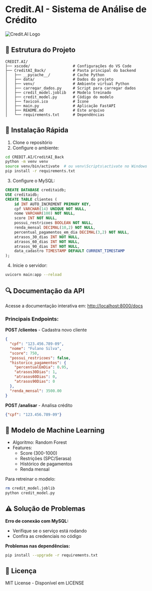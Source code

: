 # Credit.AI - Sistema de Análise de Crédito

![Credit.AI Logo](favicon.ico)

## 📂 Estrutura do Projeto
```
CREDIT.AI/
├── xscode/                   # Configurações do VS Code
├── CreditAI_Back/            # Pasta principal do backend
│   ├── __pycache__/          # Cache Python
│   ├── data/                 # Dados do projeto
│   ├── venv/                 # Ambiente virtual Python
│   ├── carregar_dados.py     # Script para carregar dados
│   ├── credit_model.joblib   # Modelo treinado
│   ├── credit_model.py       # Código do modelo
│   ├── favicon.ico           # Ícone
│   ├── main.py               # Aplicação FastAPI
│   ├── README.md             # Este arquivo
│   └── requirements.txt      # Dependências
```

## 🚀 Instalação Rápida

1. Clone o repositório
2. Configure o ambiente:
```bash
cd CREDIT.AI/CreditAI_Back
python -m venv venv
source venv/bin/activate  # ou venv\Scripts\activate no Windows
pip install -r requirements.txt
```

3. Configure o MySQL:
```sql
CREATE DATABASE creditaidb;
USE creditaidb;
CREATE TABLE clientes (
    id INT AUTO_INCREMENT PRIMARY KEY,
    cpf VARCHAR(14) UNIQUE NOT NULL,
    nome VARCHAR(100) NOT NULL,
    score INT NOT NULL,
    possui_restricoes BOOLEAN NOT NULL,
    renda_mensal DECIMAL(10,2) NOT NULL,
    percentual_pagamentos_em_dia DECIMAL(3,2) NOT NULL,
    atrasos_30_dias INT NOT NULL,
    atrasos_60_dias INT NOT NULL,
    atrasos_90_dias INT NOT NULL,
    data_cadastro TIMESTAMP DEFAULT CURRENT_TIMESTAMP
);
```

4. Inicie o servidor:
```bash
uvicorn main:app --reload
```

## 🔍 Documentação da API

Acesse a documentação interativa em: [http://localhost:8000/docs](http://localhost:8000/docs)

### Principais Endpoints:

**POST /clientes** - Cadastra novo cliente
```json
{
  "cpf": "123.456.789-09",
  "nome": "Fulano Silva",
  "score": 750,
  "possui_restricoes": false,
  "historico_pagamentos": {
    "percentualEmDia": 0.95,
    "atrasos30Dias": 1,
    "atrasos60Dias": 0,
    "atrasos90Dias": 0
  },
  "renda_mensal": 3500.00
}
```

**POST /analisar** - Analisa crédito
```json
{"cpf": "123.456.789-09"}
```

## 🤖 Modelo de Machine Learning

- Algoritmo: Random Forest
- Features:
  - Score (300-1000)
  - Restrições (SPC/Serasa)
  - Histórico de pagamentos
  - Renda mensal

Para retreinar o modelo:
```bash
rm credit_model.joblib
python credit_model.py
```

## ⚠️ Solução de Problemas

**Erro de conexão com MySQL:**
- Verifique se o serviço está rodando
- Confira as credenciais no código

**Problemas nas dependências:**
```bash
pip install --upgrade -r requirements.txt
```

## 📄 Licença

MIT License - Disponível em LICENSE